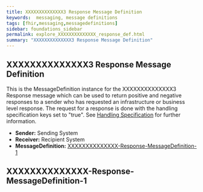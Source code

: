 ```yaml
---
title: XXXXXXXXXXXXXX3 Response Message Definition
keywords:  messaging, message definitions
tags: [fhir,messaging,messagedefinitions]
sidebar: foundations_sidebar
permalink: explore_XXXXXXXXXXXXXX_response_def.html
summary: "XXXXXXXXXXXXXX3 Response Message Definition"
---
```


## XXXXXXXXXXXXXX3 Response Message Definition ##

This is the MessageDefinition instance for the XXXXXXXXXXXXXX3 Response message which can be used to return positive and negative responses to a sender who has requested an infrastructure or business level response. The request for a response is done with the handling specification keys set to "true". See [Handling Specification](explore_hand_spec.html) for further information.

- **Sender:** Sending System
- **Receiver:** Recipient System
- **MessageDefinition:** [XXXXXXXXXXXXXX-Response-MessageDefinition-1](https://fhir.nhs.uk/STU3/MessageDefinition/XXXXXXXXXXXXXX-Response-MessageDefinition-1)

## XXXXXXXXXXXXXX-Response-MessageDefinition-1 ##

<script src="https://gist.github.com/IOPS-DEV/e4cefe1ba05fc847574d768e93b2cba7.js"></script>











